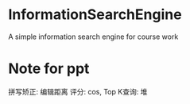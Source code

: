 # InformationSearchEngine
A simple information search engine for course work

# Note for ppt
拼写矫正: 编辑距离
评分: cos, 
Top K查询: 堆
